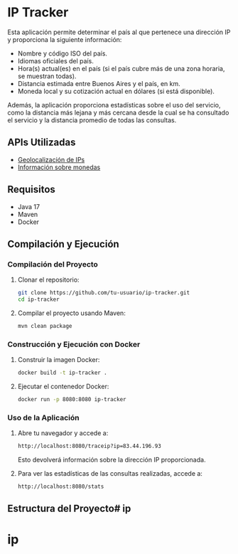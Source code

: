 # IP Tracker

Esta aplicación permite determinar el país al que pertenece una dirección IP y proporciona la siguiente información:
- Nombre y código ISO del país.
- Idiomas oficiales del país.
- Hora(s) actual(es) en el país (si el país cubre más de una zona horaria, se muestran todas).
- Distancia estimada entre Buenos Aires y el país, en km.
- Moneda local y su cotización actual en dólares (si está disponible).

Además, la aplicación proporciona estadísticas sobre el uso del servicio, como la distancia más lejana y más cercana desde la cual se ha consultado el servicio y la distancia promedio de todas las consultas.

## APIs Utilizadas
- [Geolocalización de IPs](https://api.ipgeolocation.io/)
- [Información sobre monedas](https://open.er-api.com/v6/latest/USD/)

## Requisitos
- Java 17
- Maven
- Docker

## Compilación y Ejecución

### Compilación del Proyecto

1. Clonar el repositorio:

    ```sh
    git clone https://github.com/tu-usuario/ip-tracker.git
    cd ip-tracker
    ```

2. Compilar el proyecto usando Maven:

    ```sh
    mvn clean package
    ```

### Construcción y Ejecución con Docker

1. Construir la imagen Docker:

    ```sh
    docker build -t ip-tracker .
    ```

2. Ejecutar el contenedor Docker:

    ```sh
    docker run -p 8080:8080 ip-tracker
    ```

### Uso de la Aplicación

1. Abre tu navegador y accede a:

    ```sh
    http://localhost:8080/traceip?ip=83.44.196.93
    ```

    Esto devolverá información sobre la dirección IP proporcionada.

2. Para ver las estadísticas de las consultas realizadas, accede a:

    ```sh
    http://localhost:8080/stats
    ```

## Estructura del Proyecto# ip
# ip
